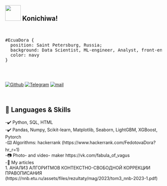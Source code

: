 ## <img src="https://media.giphy.com/media/VgCDAzcKvsR6OM0uWg/giphy.gif" width="50"> Konichiwa!


<br/>
<pre>
#EcuaDora { 
  position: Saint Petersburg, Russia;  
  background: Data Scientist, ML-engineer, Analyst, front-end developer in the past; 
  color: navy 
}
</pre>
<br/>
<br/>

<p>
  <a href="https://github.com/EcuaDora" target="_blank"><img alt="Github" src="https://img.shields.io/badge/GitHub-%2312100E.svg?&style=for-the-badge&logo=Github&logoColor=white"/></a> 
  <a href="https://t.me/sense_of_sadness" target="_blank"><img alt="Telegram" src="https://img.shields.io/badge/telegram-%231DA1F2.svg?&style=for-the-badge&logo=telegram&logoColor=white"/></a> 
   <a href="mailto: FedotovaDora@yandex.ru" target="_blank"><img alt="mail" src="https://img.shields.io/badge/gmail-D14836?&style=for-the-badge&logo=gmail&logoColor=white" /></a>
  
</p>
<br/>

## 🔧 Languages & Skills
<p>
  -✔️ Python, SQL, HTML
  <br/>
  -✔️ Pandas, Numpy, Scikit-learn, Matplotlib, Seaborn, LightGBM, XGBoost, Pytorch
  <br/>
  -⌨️ Algorithms: hackerrank (https://www.hackerrank.com/FedotovaDora?hr_r=1)
   <br/>
  -📷 Photo- and video- maker https://vk.com/fabula_of_vagus
  <br/>
  -🌱 My articles  <br/>
  1. АНАЛИЗ АЛГОРИТМОВ КОНТЕКСТНО-СВОБОДНОЙ КОРРЕКЦИИ ПРАВОПИСАНИЯ
(https://nnb.etu.ru/assets/files/rezultaty/mag/2023/tom3_nnb-2023-1.pdf)
  <br/>
  
  </p>





